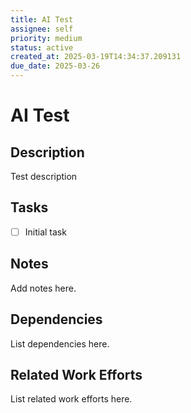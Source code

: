 ```yaml
---
title: AI Test
assignee: self
priority: medium
status: active
created_at: 2025-03-19T14:34:37.209131
due_date: 2025-03-26
---
```


# AI Test

## Description
Test description

## Tasks
- [ ] Initial task

## Notes
Add notes here.

## Dependencies
List dependencies here.

## Related Work Efforts
List related work efforts here.